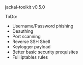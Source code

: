 jackal-toolkit v0.5.0

ToDo:
* Username/Password phishing
* Deauthing
* Port scanning
* Reverse SSH Shell
* Keylogger payload
* Better basic security prequisites
* Full iptables rules
